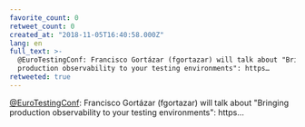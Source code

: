 ```yaml
---
favorite_count: 0
retweet_count: 0
created_at: "2018-11-05T16:40:58.000Z"
lang: en
full_text: >-
  @EuroTestingConf: Francisco Gortázar (fgortazar) will talk about "Bringing
  production observability to your testing environments": https…
retweeted: true
---
```


[@EuroTestingConf](https://twitter.com/EuroTestingConf): Francisco Gortázar
(fgortazar) will talk about "Bringing production observability to your testing
environments": https…
